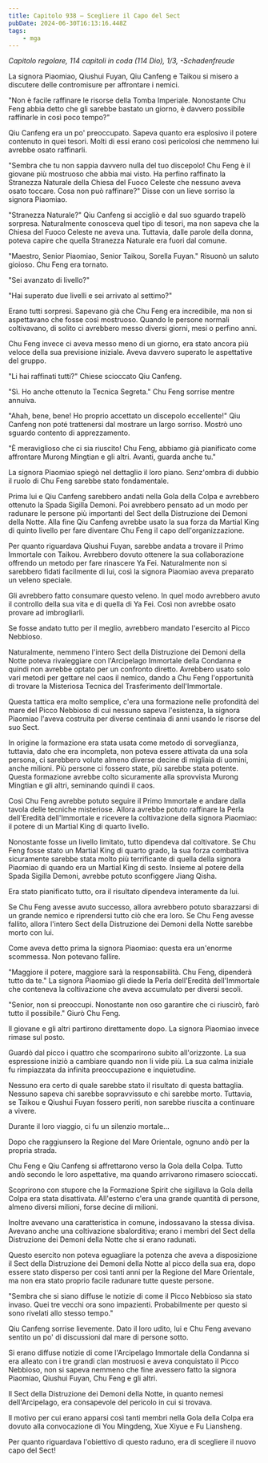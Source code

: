 ```yaml
---
title: Capitolo 938 – Scegliere il Capo del Sect
pubDate: 2024-06-30T16:13:16.448Z
tags:
    - mga
---
```



<em>Capitolo regolare,
114 capitoli in coda (114 Dio), 1/3,
-Schadenfreude</em>


La signora Piaomiao, Qiushui Fuyan, Qiu Canfeng e Taikou si misero a discutere delle contromisure per affrontare i nemici.


"Non è facile raffinare le risorse della Tomba Imperiale. Nonostante Chu Feng abbia detto che gli sarebbe bastato un giorno, è davvero possibile raffinarle in così poco tempo?"


Qiu Canfeng era un po' preoccupato. Sapeva quanto era esplosivo il potere contenuto in quei tesori. Molti di essi erano così pericolosi che nemmeno lui avrebbe osato raffinarli.


"Sembra che tu non sappia davvero nulla del tuo discepolo! Chu Feng è il giovane più mostruoso che abbia mai visto. Ha perfino raffinato la Stranezza Naturale della Chiesa del Fuoco Celeste che nessuno aveva osato toccare. Cosa non può raffinare?" Disse con un lieve sorriso la signora Piaomiao.


"Stranezza Naturale?" Qiu Canfeng si accigliò e dal suo sguardo trapelò sorpresa. Naturalmente conosceva quel tipo di tesori, ma non sapeva che la Chiesa del Fuoco Celeste ne aveva una. Tuttavia, dalle parole della donna, poteva capire che quella Stranezza Naturale era fuori dal comune.


"Maestro, Senior Piaomiao, Senior Taikou, Sorella Fuyan." Risuonò un saluto gioioso. Chu Feng era tornato.


"Sei avanzato di livello?"


"Hai superato due livelli e sei arrivato al settimo?"


Erano tutti sorpresi. Sapevano già che Chu Feng era incredibile, ma non si aspettavano che fosse così mostruoso. Quando le persone normali coltivavano, di solito ci avrebbero messo diversi giorni, mesi o perfino anni.


Chu Feng invece ci aveva messo meno di un giorno, era stato ancora più veloce della sua previsione iniziale. Aveva davvero superato le aspettative del gruppo.


"Li hai raffinati tutti?" Chiese scioccato Qiu Canfeng.


"Sì. Ho anche ottenuto la Tecnica Segreta." Chu Feng sorrise mentre annuiva.


"Ahah, bene, bene! Ho proprio accettato un discepolo eccellente!" Qiu Canfeng non poté trattenersi dal mostrare un largo sorriso. Mostrò uno sguardo contento di apprezzamento.


"È meraviglioso che ci sia riuscito! Chu Feng, abbiamo già pianificato come affrontare Murong Mingtian e gli altri. Avanti, guarda anche tu."


La signora Piaomiao spiegò nel dettaglio il loro piano. Senz'ombra di dubbio il ruolo di Chu Feng sarebbe stato fondamentale.


Prima lui e Qiu Canfeng sarebbero andati nella Gola della Colpa e avrebbero ottenuto la Spada Sigilla Demoni. Poi avrebbero pensato ad un modo per radunare le persone più importanti del Sect della Distruzione dei Demoni della Notte. Alla fine Qiu Canfeng avrebbe usato la sua forza da Martial King di quinto livello per fare diventare Chu Feng il capo dell'organizzazione.


Per quanto riguardava Qiushui Fuyan, sarebbe andata a trovare il Primo Immortale con Taikou. Avrebbero dovuto ottenere la sua collaborazione offrendo un metodo per fare rinascere Ya Fei. Naturalmente non si sarebbero fidati facilmente di lui, così la signora Piaomiao aveva preparato un veleno speciale.


Gli avrebbero fatto consumare questo veleno. In quel modo avrebbero avuto il controllo della sua vita e di quella di Ya Fei. Così non avrebbe osato provare ad imbrogliarli.


Se fosse andato tutto per il meglio, avrebbero mandato l'esercito al Picco Nebbioso.


Naturalmente, nemmeno l'intero Sect della Distruzione dei Demoni della Notte poteva rivaleggiare  con l'Arcipelago Immortale della Condanna e quindi non avrebbe optato per un confronto diretto. Avrebbero usato solo vari metodi per gettare nel caos il nemico, dando a Chu Feng l'opportunità di trovare la Misteriosa Tecnica del Trasferimento dell'Immortale.


Questa tattica era molto semplice, c'era una formazione nelle profondità del mare del Picco Nebbioso di cui nessuno sapeva l'esistenza, la signora Piaomiao l'aveva costruita per diverse centinaia di anni usando le risorse del suo Sect.


In origine la formazione era stata usata come metodo di sorveglianza, tuttavia, dato che era incompleta, non poteva essere attivata da una sola persona, ci sarebbero volute almeno diverse decine di migliaia di uomini, anche milioni. Più persone ci fossero state, più sarebbe stata potente. Questa formazione avrebbe colto sicuramente alla sprovvista Murong Mingtian e gli altri, seminando quindi il caos.


Così Chu Feng avrebbe potuto seguire il Primo Immortale e andare dalla tavola delle tecniche misteriose. Allora avrebbe potuto raffinare la Perla dell'Eredità dell'Immortale e ricevere la coltivazione della signora Piaomiao: il potere di un Martial King di quarto livello.


Nonostante fosse un livello limitato, tutto dipendeva dal coltivatore. Se Chu Feng fosse stato un Martial King di quarto grado, la sua forza combattiva sicuramente sarebbe stata molto più terrificante di quella della signora Piaomiao di quando era un Martial King di sesto. Insieme al potere della Spada Sigilla Demoni, avrebbe potuto sconfiggere Jiang Qisha.


Era stato pianificato tutto, ora il risultato dipendeva interamente da lui.


Se Chu Feng avesse avuto successo, allora avrebbero potuto sbarazzarsi di un grande nemico e riprendersi tutto ciò che era loro. Se Chu Feng avesse fallito, allora l'intero Sect della Distruzione dei Demoni della Notte sarebbe morto con lui.


Come aveva detto prima la signora Piaomiao: questa era un'enorme scommessa. Non potevano fallire.


"Maggiore il potere, maggiore sarà la responsabilità. Chu Feng, dipenderà tutto da te." La signora Piaomiao gli diede la Perla dell'Eredità dell'Immortale che conteneva la coltivazione che aveva accumulato per diversi secoli.


"Senior, non si preoccupi. Nonostante non oso garantire che ci riuscirò, farò tutto il possibile." Giurò Chu Feng.


Il giovane e gli altri partirono direttamente dopo. La signora Piaomiao invece rimase sul posto.


Guardò dal picco i quattro che scomparirono subito all'orizzonte. La sua espressione iniziò a cambiare quando non li vide più. La sua calma iniziale fu rimpiazzata da infinita preoccupazione e inquietudine.


Nessuno era certo di quale sarebbe stato il risultato di questa battaglia. Nessuno sapeva chi sarebbe sopravvissuto e chi sarebbe morto. Tuttavia, se Taikou e Qiushui Fuyan fossero periti, non sarebbe riuscita a continuare a vivere.


Durante il loro viaggio, ci fu un silenzio mortale...


Dopo che raggiunsero la Regione del Mare Orientale, ognuno andò per la propria strada.


Chu Feng e Qiu Canfeng si affrettarono verso la Gola della Colpa. Tutto andò secondo le loro aspettative, ma quando arrivarono rimasero scioccati.


Scoprirono con stupore che la Formazione Spirit che sigillava la Gola della Colpa era stata disattivata. All'esterno c'era una grande quantità di persone, almeno diversi milioni, forse decine di milioni.


Inoltre avevano una caratteristica in comune, indossavano la stessa divisa. Avevano anche una coltivazione sbalorditiva; erano i membri del Sect della Distruzione dei Demoni della Notte che si erano radunati.


Questo esercito non poteva eguagliare la potenza che aveva a disposizione il Sect della Distruzione dei Demoni della Notte al picco della sua era, dopo essere stato disperso per così tanti anni per la Regione del Mare Orientale, ma non era stato proprio facile radunare tutte queste persone.


"Sembra che si siano diffuse le notizie di come il Picco Nebbioso sia stato invaso. Quei tre vecchi ora sono impazienti. Probabilmente per questo si sono rivelati allo stesso tempo."


Qiu Canfeng sorrise lievemente. Dato il loro udito, lui e Chu Feng avevano sentito un po' di discussioni dal mare di persone sotto.


Si erano diffuse notizie di come l'Arcipelago Immortale della Condanna si era alleato con i tre grandi clan mostruosi e aveva conquistato il Picco Nebbioso, non si sapeva nemmeno che fine avessero fatto la signora Piaomiao, Qiushui Fuyan, Chu Feng e gli altri.


Il Sect della Distruzione dei Demoni della Notte, in quanto nemesi dell'Arcipelago, era consapevole del pericolo in cui si trovava.


Il motivo per cui erano apparsi così tanti membri nella Gola della Colpa era dovuto alla convocazione di You Mingdeng, Xue Xiyue e Fu Liansheng.


Per quanto riguardava l'obiettivo di questo raduno, era di scegliere il nuovo capo del Sect!
                                


                                



